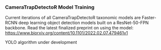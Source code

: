 ### CameraTrapDetectoR Model Training

Current iterations of all CameraTrapDetectoR taxonomic models are Faster-RCNN deep learning object detection models built on a ResNet-50-FPN backbone. Read the latest finalized preprint on using the model: https://www.biorxiv.org/content/10.1101/2022.02.07.479461v1

YOLO algorithm under development

